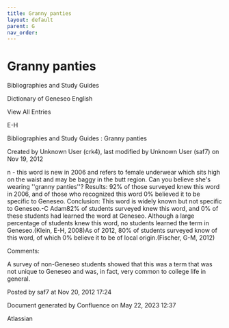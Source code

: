 ```yaml
---
title: Granny panties
layout: default
parent: G
nav_order:
---
```


# Granny panties

Bibliographies and Study Guides

Dictionary of Geneseo English

View All Entries

E-H

Bibliographies and Study Guides : Granny panties

Created by  Unknown User (crk4), last modified by  Unknown User (saf7) on Nov 19, 2012

n - this word is new in 2006 and refers to female underwear which sits high on the waist and may be baggy in the butt region. Can you believe she's wearing ''granny panties''? Results: 92% of those surveyed knew this word in 2006, and of those who recognized this word 0% believed it to be specific to Geneseo. Conclusion: This word is widely known but not specific to Geneseo.-C Adam82% of students surveyed knew this word, and 0% of these students had learned the word at Geneseo. Although a large percentage of students knew this word, no students learned the term in Geneseo.(Klein, E-H, 2008)As of 2012, 80% of students surveyed know of this word, of which 0% believe it to be of local origin.(Fischer, G-M, 2012)

Comments:

A survey of non-Geneseo students showed that this was a term that was not unique to Geneseo and was, in fact, very common to college life in general.

Posted by saf7 at Nov 20, 2012 17:24

Document generated by Confluence on May 22, 2023 12:37

Atlassian
